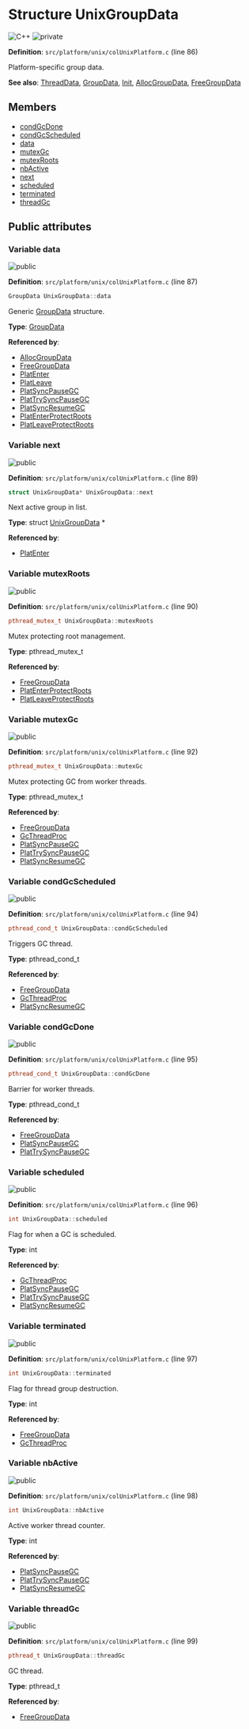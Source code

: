 <a id="struct_unix_group_data"></a>
# Structure UnixGroupData

![][C++]
![][private]

**Definition**: `src/platform/unix/colUnixPlatform.c` (line 86)

Platform-specific group data.

**See also**: [ThreadData](struct_thread_data.md#struct_thread_data), [GroupData](struct_group_data.md#struct_group_data), [Init](col_win32_platform_8c.md#group__arch__win32_1ga02edfe3159fd71b280177c0879667da5), [AllocGroupData](col_win32_platform_8c.md#group__arch__win32_1ga1d941e385e9fad8e3eccbdb0c865cc25), [FreeGroupData](col_win32_platform_8c.md#group__arch__win32_1ga747d41ae9054ca8d8cb09c1ecc374ae0)

## Members

* [condGcDone](struct_unix_group_data.md#struct_unix_group_data_1a8e596ff91f9b7bccc2e03ba8a3904646)
* [condGcScheduled](struct_unix_group_data.md#struct_unix_group_data_1a965c8fab20818cadc1ed6149560be9bc)
* [data](struct_unix_group_data.md#struct_unix_group_data_1ad7c37ae9b2b049edee188d6123ed1d02)
* [mutexGc](struct_unix_group_data.md#struct_unix_group_data_1a3755b74c0ab89d8c45ece97e0f1391bc)
* [mutexRoots](struct_unix_group_data.md#struct_unix_group_data_1a38ea1e8080b000b915c65824cbed5692)
* [nbActive](struct_unix_group_data.md#struct_unix_group_data_1aea3a82f31d27f81fd27582e8afebda97)
* [next](struct_unix_group_data.md#struct_unix_group_data_1ac4503fc576f6bc99549cf25866b45304)
* [scheduled](struct_unix_group_data.md#struct_unix_group_data_1a8b8e85e9f5c851a84d34a399373bf12a)
* [terminated](struct_unix_group_data.md#struct_unix_group_data_1a6cbd01f65b68f69a64417339bffd4536)
* [threadGc](struct_unix_group_data.md#struct_unix_group_data_1aa293192519610d88e0c7bbb4678f31ba)

## Public attributes

<a id="struct_unix_group_data_1ad7c37ae9b2b049edee188d6123ed1d02"></a>
### Variable data

![][public]

**Definition**: `src/platform/unix/colUnixPlatform.c` (line 87)

```cpp
GroupData UnixGroupData::data
```

Generic [GroupData](struct_group_data.md#struct_group_data) structure.





**Type**: [GroupData](struct_group_data.md#struct_group_data)

**Referenced by**:

* [AllocGroupData](col_unix_platform_8c.md#group__arch__unix_1gada67280be3d6df8cf250ba65d46d176e)
* [FreeGroupData](col_unix_platform_8c.md#group__arch__unix_1ga721b5c30cbc3d79ced480bf39efcf5aa)
* [PlatEnter](col_unix_platform_8c.md#group__arch__unix_1gaa42fe97b4b462c9483110a715c1eb1d1)
* [PlatLeave](col_unix_platform_8c.md#group__arch__unix_1ga445bf6b3cd4afc09367a6d9fce001a2e)
* [PlatSyncPauseGC](col_unix_platform_8c.md#group__arch__unix_1gaa19923dd2972ca8919b05b935cc5592f)
* [PlatTrySyncPauseGC](col_unix_platform_8c.md#group__arch__unix_1ga52acd19d06324536559d9f142b832025)
* [PlatSyncResumeGC](col_unix_platform_8c.md#group__arch__unix_1ga234974987c437283a255cad2e6847585)
* [PlatEnterProtectRoots](col_unix_platform_8c.md#group__arch__unix_1gaeb2b83a6cb4f1d38f1993fe221556bfa)
* [PlatLeaveProtectRoots](col_unix_platform_8c.md#group__arch__unix_1gac35163168872326ce29c15c6df13d76a)

<a id="struct_unix_group_data_1ac4503fc576f6bc99549cf25866b45304"></a>
### Variable next

![][public]

**Definition**: `src/platform/unix/colUnixPlatform.c` (line 89)

```cpp
struct UnixGroupData* UnixGroupData::next
```

Next active group in list.





**Type**: struct [UnixGroupData](struct_unix_group_data.md#struct_unix_group_data) *

**Referenced by**:

* [PlatEnter](col_unix_platform_8c.md#group__arch__unix_1gaa42fe97b4b462c9483110a715c1eb1d1)

<a id="struct_unix_group_data_1a38ea1e8080b000b915c65824cbed5692"></a>
### Variable mutexRoots

![][public]

**Definition**: `src/platform/unix/colUnixPlatform.c` (line 90)

```cpp
pthread_mutex_t UnixGroupData::mutexRoots
```

Mutex protecting root management.





**Type**: pthread_mutex_t

**Referenced by**:

* [FreeGroupData](col_unix_platform_8c.md#group__arch__unix_1ga721b5c30cbc3d79ced480bf39efcf5aa)
* [PlatEnterProtectRoots](col_unix_platform_8c.md#group__arch__unix_1gaeb2b83a6cb4f1d38f1993fe221556bfa)
* [PlatLeaveProtectRoots](col_unix_platform_8c.md#group__arch__unix_1gac35163168872326ce29c15c6df13d76a)

<a id="struct_unix_group_data_1a3755b74c0ab89d8c45ece97e0f1391bc"></a>
### Variable mutexGc

![][public]

**Definition**: `src/platform/unix/colUnixPlatform.c` (line 92)

```cpp
pthread_mutex_t UnixGroupData::mutexGc
```

Mutex protecting GC from worker threads.





**Type**: pthread_mutex_t

**Referenced by**:

* [FreeGroupData](col_unix_platform_8c.md#group__arch__unix_1ga721b5c30cbc3d79ced480bf39efcf5aa)
* [GcThreadProc](col_unix_platform_8c.md#group__arch__unix_1ga74665cfa1a2c8827d87315985197ee41)
* [PlatSyncPauseGC](col_unix_platform_8c.md#group__arch__unix_1gaa19923dd2972ca8919b05b935cc5592f)
* [PlatTrySyncPauseGC](col_unix_platform_8c.md#group__arch__unix_1ga52acd19d06324536559d9f142b832025)
* [PlatSyncResumeGC](col_unix_platform_8c.md#group__arch__unix_1ga234974987c437283a255cad2e6847585)

<a id="struct_unix_group_data_1a965c8fab20818cadc1ed6149560be9bc"></a>
### Variable condGcScheduled

![][public]

**Definition**: `src/platform/unix/colUnixPlatform.c` (line 94)

```cpp
pthread_cond_t UnixGroupData::condGcScheduled
```

Triggers GC thread.





**Type**: pthread_cond_t

**Referenced by**:

* [FreeGroupData](col_unix_platform_8c.md#group__arch__unix_1ga721b5c30cbc3d79ced480bf39efcf5aa)
* [GcThreadProc](col_unix_platform_8c.md#group__arch__unix_1ga74665cfa1a2c8827d87315985197ee41)
* [PlatSyncResumeGC](col_unix_platform_8c.md#group__arch__unix_1ga234974987c437283a255cad2e6847585)

<a id="struct_unix_group_data_1a8e596ff91f9b7bccc2e03ba8a3904646"></a>
### Variable condGcDone

![][public]

**Definition**: `src/platform/unix/colUnixPlatform.c` (line 95)

```cpp
pthread_cond_t UnixGroupData::condGcDone
```

Barrier for worker threads.





**Type**: pthread_cond_t

**Referenced by**:

* [FreeGroupData](col_unix_platform_8c.md#group__arch__unix_1ga721b5c30cbc3d79ced480bf39efcf5aa)
* [PlatSyncPauseGC](col_unix_platform_8c.md#group__arch__unix_1gaa19923dd2972ca8919b05b935cc5592f)
* [PlatTrySyncPauseGC](col_unix_platform_8c.md#group__arch__unix_1ga52acd19d06324536559d9f142b832025)

<a id="struct_unix_group_data_1a8b8e85e9f5c851a84d34a399373bf12a"></a>
### Variable scheduled

![][public]

**Definition**: `src/platform/unix/colUnixPlatform.c` (line 96)

```cpp
int UnixGroupData::scheduled
```

Flag for when a GC is scheduled.





**Type**: int

**Referenced by**:

* [GcThreadProc](col_unix_platform_8c.md#group__arch__unix_1ga74665cfa1a2c8827d87315985197ee41)
* [PlatSyncPauseGC](col_unix_platform_8c.md#group__arch__unix_1gaa19923dd2972ca8919b05b935cc5592f)
* [PlatTrySyncPauseGC](col_unix_platform_8c.md#group__arch__unix_1ga52acd19d06324536559d9f142b832025)
* [PlatSyncResumeGC](col_unix_platform_8c.md#group__arch__unix_1ga234974987c437283a255cad2e6847585)

<a id="struct_unix_group_data_1a6cbd01f65b68f69a64417339bffd4536"></a>
### Variable terminated

![][public]

**Definition**: `src/platform/unix/colUnixPlatform.c` (line 97)

```cpp
int UnixGroupData::terminated
```

Flag for thread group destruction.





**Type**: int

**Referenced by**:

* [FreeGroupData](col_unix_platform_8c.md#group__arch__unix_1ga721b5c30cbc3d79ced480bf39efcf5aa)
* [GcThreadProc](col_unix_platform_8c.md#group__arch__unix_1ga74665cfa1a2c8827d87315985197ee41)

<a id="struct_unix_group_data_1aea3a82f31d27f81fd27582e8afebda97"></a>
### Variable nbActive

![][public]

**Definition**: `src/platform/unix/colUnixPlatform.c` (line 98)

```cpp
int UnixGroupData::nbActive
```

Active worker thread counter.





**Type**: int

**Referenced by**:

* [PlatSyncPauseGC](col_unix_platform_8c.md#group__arch__unix_1gaa19923dd2972ca8919b05b935cc5592f)
* [PlatTrySyncPauseGC](col_unix_platform_8c.md#group__arch__unix_1ga52acd19d06324536559d9f142b832025)
* [PlatSyncResumeGC](col_unix_platform_8c.md#group__arch__unix_1ga234974987c437283a255cad2e6847585)

<a id="struct_unix_group_data_1aa293192519610d88e0c7bbb4678f31ba"></a>
### Variable threadGc

![][public]

**Definition**: `src/platform/unix/colUnixPlatform.c` (line 99)

```cpp
pthread_t UnixGroupData::threadGc
```

GC thread.





**Type**: pthread_t

**Referenced by**:

* [FreeGroupData](col_unix_platform_8c.md#group__arch__unix_1ga721b5c30cbc3d79ced480bf39efcf5aa)

[public]: https://img.shields.io/badge/-public-brightgreen (public)
[C++]: https://img.shields.io/badge/language-C%2B%2B-blue (C++)
[private]: https://img.shields.io/badge/-private-red (private)